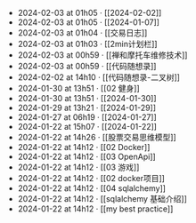 - 2024-02-03 at 01h05 · [[2024-02-02]]
- 2024-02-03 at 01h05 · [[2024-01-07]]
- 2024-02-03 at 01h04 · [[交易日志]]
- 2024-02-03 at 01h03 · [[2min计划栏]]
- 2024-02-03 at 00h59 · [[禅和摩托车维修技术]]
- 2024-02-03 at 00h59 · [[代码随想录]]
- 2024-02-02 at 14h10 · [[代码随想录-二叉树]]
- 2024-01-30 at 13h51 · [[02 健身]]
- 2024-01-30 at 13h51 · [[2024-01-30]]
- 2024-01-29 at 13h21 · [[2024-01-29]]
- 2024-01-27 at 06h19 · [[2024-01-27]]
- 2024-01-22 at 15h07 · [[2024-01-22]]
- 2024-01-22 at 14h26 · [[股票交易思维模型]]
- 2024-01-22 at 14h12 · [[02 Docker]]
- 2024-01-22 at 14h12 · [[03 OpenApi]]
- 2024-01-22 at 14h12 · [[03 游戏]]
- 2024-01-22 at 14h12 · [[02 docker项目]]
- 2024-01-22 at 14h12 · [[04 sqlalchemy]]
- 2024-01-22 at 14h12 · [[sqlalchemy 基础介绍]]
- 2024-01-22 at 14h12 · [[my best practice]]
